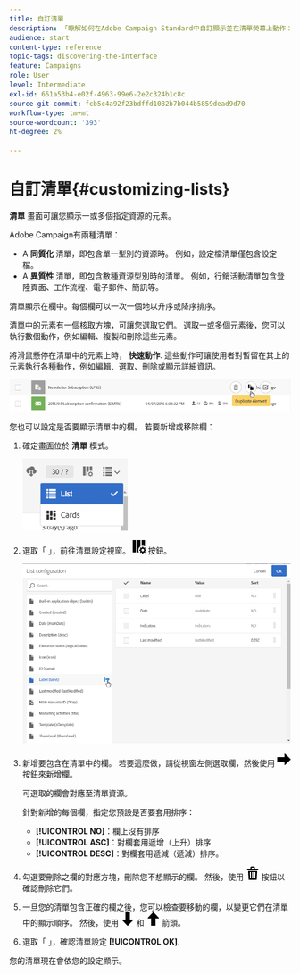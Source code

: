 ```yaml
---
title: 自訂清單
description: 「瞭解如何在Adobe Campaign Standard中自訂顯示並在清單熒幕上動作：排序、篩選、刪除或複製元素。 清單畫面會顯示一或多個指定資源的元素。」
audience: start
content-type: reference
topic-tags: discovering-the-interface
feature: Campaigns
role: User
level: Intermediate
exl-id: 651a53b4-e02f-4963-99e6-2e2c324b1c8c
source-git-commit: fcb5c4a92f23bdffd1082b7b044b5859dead9d70
workflow-type: tm+mt
source-wordcount: '393'
ht-degree: 2%

---
```


# 自訂清單{#customizing-lists}

**清單** 畫面可讓您顯示一或多個指定資源的元素。

Adobe Campaign有兩種清單：

* A **同質化** 清單，即包含單一型別的資源時。 例如，設定檔清單僅包含設定檔。
* A **異質性** 清單，即包含數種資源型別時的清單。 例如，行銷活動清單包含登陸頁面、工作流程、電子郵件、簡訊等。

清單顯示在欄中。每個欄可以一次一個地以升序或降序排序。

清單中的元素有一個核取方塊，可讓您選取它們。 選取一或多個元素後，您可以執行數個動作，例如編輯、複製和刪除這些元素。

將滑鼠懸停在清單中的元素上時， **快速動作**. 這些動作可讓使用者對暫留在其上的元素執行各種動作，例如編輯、選取、刪除或顯示詳細資訊。

![](assets/overview_list_quickactions.png)

您也可以設定是否要顯示清單中的欄。 若要新增或移除欄：

1. 確定畫面位於 **清單** 模式。

   ![](assets/export_list_mode_switch.png)

1. 選取「 」，前往清單設定視窗。 ![](assets/columnsettings.png) 按鈕。

   ![](assets/list_configuration1.png)

1. 新增要包含在清單中的欄。 若要這麼做，請從視窗左側選取欄，然後使用 ![](assets/arrowright.png) 按鈕來新增欄。

   可選取的欄會對應至清單資源。

   針對新增的每個欄，指定您預設是否要套用排序：

   * **[!UICONTROL NO]**：欄上沒有排序
   * **[!UICONTROL ASC]**：對欄套用遞增（上升）排序
   * **[!UICONTROL DESC]**：對欄套用遞減（遞減）排序。

1. 勾選要刪除之欄的對應方塊，刪除您不想顯示的欄。 然後，使用 ![](assets/delete.png) 按鈕以確認刪除它們。
1. 一旦您的清單包含正確的欄之後，您可以檢查要移動的欄，以變更它們在清單中的顯示順序。 然後，使用 ![](assets/arrowdown.png) 和 ![](assets/arrowup.png) 箭頭。
1. 選取「 」，確認清單設定 **[!UICONTROL OK]**.

您的清單現在會依您的設定顯示。
